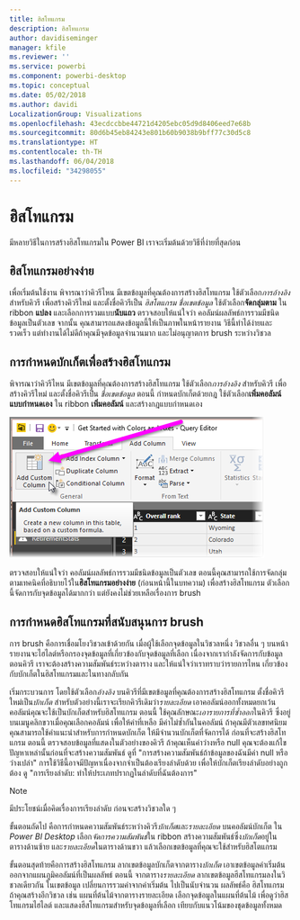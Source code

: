 ```yaml
---
title: ฮิสโทแกรม
description: ฮิสโทแกรม
author: davidiseminger
manager: kfile
ms.reviewer: ''
ms.service: powerbi
ms.component: powerbi-desktop
ms.topic: conceptual
ms.date: 05/02/2018
ms.author: davidi
LocalizationGroup: Visualizations
ms.openlocfilehash: 43ecdccbbe44721d4205ebc05d9d8406eed7e68b
ms.sourcegitcommit: 80d6b45eb84243e801b60b9038b9bff77c30d5c8
ms.translationtype: HT
ms.contentlocale: th-TH
ms.lasthandoff: 06/04/2018
ms.locfileid: "34298055"
---
```

# <a name="histograms"></a>ฮิสโทแกรม
มีหลายวิธีในการสร้างฮิสโทแกรมใน Power BI เราจะเริ่มต้นด้วยวิธีที่ง่ายที่สุดก่อน

## <a name="simple-histograms"></a>ฮิสโทแกรมอย่างง่าย
เพื่อเริ่มต้นใช้งาน พิจารณาว่าคิวรีไหน มีเขตข้อมูลที่คุณต้องการสร้างฮิสโทแกรม  ใช้ตัวเลือก*การอ้างอิง* สำหรับคิวรี เพื่อสร้างคิวรีใหม่ และตั้งชื่อคิวรีเป็น *ฮิสโตแกรม ชื่อเขตข้อมูล* ใช้ตัวเลือก**จัดกลุ่มตาม** ใน ribbon **แปลง** และเลือกการรวมแบบ**นับแถว** ตรวจสอบให้แน่ใจว่า คอลัมน์ผลลัพธ์การรวมมีชนิดข้อมูลเป็นตัวเลข จากนั้น คุณสามารถแสดงข้อมูลนี้ให้เป็นภาพในหน้ารายงาน วิธีนี้ทำได้ง่ายและรวดเร็ว แต่ทำงานได้ไม่ดีถ้าคุณมีจุดข้อมูลจำนวนมาก และไม่อนุญาตการ brush ระหว่างวิชวล

## <a name="defining-buckets-to-build-a-histogram"></a>การกำหนดบักเก็ตเพื่อสร้างฮิสโทแกรม
พิจารณาว่าคิวรีไหน มีเขตข้อมูลที่คุณต้องการสร้างฮิสโทแกรม ใช้ตัวเลือก*การอ้างอิง* สำหรับคิวรี เพื่อสร้างคิวรีใหม่ และตั้งชื่อคิวรีเป็น *ชื่อเขตข้อมูล*  ตอนนี้ กำหนดบักเก็ตด้วยกฎ ใช้ตัวเลือก**เพิ่มคอลัมน์แบบกำหนดเอง** ใน ribbon **เพิ่มคอลัมน์** และสร้างกฎแบบกำหนดเอง

![](media/service-histograms/powerbi-service-histograms_1.png)

ตรวจสอบให้แน่ใจว่า คอลัมน์ผลลัพธ์การรวมมีชนิดข้อมูลเป็นตัวเลข ตอนนี้คุณสามารถใช้การจัดกลุ่ม ตามเทคนิคที่อธิบายไว้ใน**ฮิสโทแกรมอย่างง่าย** (ก่อนหน้านี้ในบทความ) เพื่อสร้างฮิสโทแกรม ตัวเลือกนี้จัดการกับจุดข้อมูลได้มากกว่า แต่ยังคงไม่ช่วยเหลือเรื่องการ brush

## <a name="defining-a-histogram-that-supports-brushing"></a>การกำหนดฮิสโทแกรมที่สนับสนุนการ brush
การ brush คือการเชื่อมโยงวิชวลเข้าด้วยกัน เมื่อผู้ใช้เลือกจุดข้อมูลในวิชวลหนึ่ง วิชวลอื่น ๆ บนหน้ารายงานจะไฮไลต์หรือกรองจุดข้อมูลที่เกี่ยวข้องกับจุดข้อมูลที่เลือก  เนื่องจากเรากำลังจัดการกับข้อมูลตอนคิวรี เราจะต้องสร้างความสัมพันธ์ระหว่างตาราง และให้แน่ใจว่าเราทราบว่ารายการไหน เกี่ยวข้องกับบักเก็ตในฮิสโทแกรมและในทางกลับกัน

เริ่มกระบวนการ โดยใช้ตัวเลือก*อ้างอิง* บนคิวรีที่มีเขตข้อมูลที่คุณต้องการสร้างฮิสโทแกรม  ตั้งชื่อคิวรีใหม่เป็น*บักเก็ต*  สำหรับตัวอย่างนี้เราจะเรียกคิวรีเดิมว่า*รายละเอียด*  เอาคอลัมน์ออกทั้งหมดยกเว้นคอลัมน์คุณจะใช้เป็นบักเก็ตสำหรับฮิสโทแกรม  ตอนนี้ ใช้คุณลักษณะ*เอารายการที่ซ้ำออก*ในคิวรี ซึ่งอยู่บนเมนูคลิกขวาเมื่อคุณเลือกคอลัมน์ เพื่อให้ค่าที่เหลือ มีค่าไม่ซ้ำกันในคอลัมน์ ถ้าคุณมีตัวเลขทศนิยม คุณสามารถใช้คำแนะนำสำหรับการกำหนดบักเก็ต ให้มีจำนวนบักเก็ตที่จัดการได้ ก่อนที่จะสร้างฮิสโทแกรม  ตอนนี้ ตรวจสอบข้อมูลที่แสดงในตัวอย่างของคิวรี ถ้าคุณเห็นค่าว่างหรือ null คุณจะต้องแก้ไขปัญหาเหล่านั้นก่อนที่จะสร้างความสัมพันธ์ ดูที่ "การสร้างความสัมพันธ์ถ้าข้อมูลของฉันมีค่า null หรือว่างเปล่า" การใช้วิธีนี้อาจมีปัญหาเนื่องจากจำเป็นต้องเรียงลำดับด้วย เพื่อให้บักเก็ตเรียงลำดับอย่างถูกต้อง ดู "การเรียงลำดับ: ทำให้ประเภทปรากฏในลำดับที่ฉันต้องการ" 

> [!NOTE]
> มีประโยชน์เมื่อคิดเรื่องการเรียงลำดับ ก่อนจะสร้างวิชวลใด ๆ   
> 
> 

ขั้นตอนถัดไป คือการกำหนดความสัมพันธ์ระหว่างคิวรี*บักเก็ต*และ*รายละเอียด* บนคอลัมน์บักเก็ต  ใน *Power BI Desktop* เลือก*จัดการความสัมพันธ์*ใน ribbon  สร้างความสัมพันธ์ซึ่ง*บักเก็ต*อยู่ในตารางด้านซ้าย และ*รายละเอียด*ในตารางด้านขวา แล้วเลือกเขตข้อมูลที่คุณจะใช้สำหรับฮิสโตแกรม 

ขั้นตอนสุดท้ายคือการสร้างฮิสโทแกรม ลากเขตข้อมูลบักเก็ตจากตาราง*บักเก็ต* เอาเขตข้อมูลค่าเริ่มต้นออกจากแผนภูมิคอลัมน์ที่เป็นผลลัพธ์  ตอนนี้ จากตาราง*รายละเอียด* ลากเขตข้อมูลฮีสโทแกรมลงในวิชวลเดียวกัน ในเขตข้อมูล เปลี่ยนการรวมค่าจากค่าเริ่มต้น ไปเป็นนับจำนวน ผลลัพธ์คือ ฮิสโทแกรม ถ้าคุณสร้างอีกวิชวล เช่น แผนที่ต้นไม้จากตารางรายละเอียด เลือกจุดข้อมูลในแผนที่ต้นไม้ เพื่อดูว่าฮิสโทแกรมไฮไลต์ และแสดงฮีสโทแกรมสำหรับจุดข้อมูลที่เลือก เทียบกับแนวโน้มของชุดข้อมูลทั้งหมด

